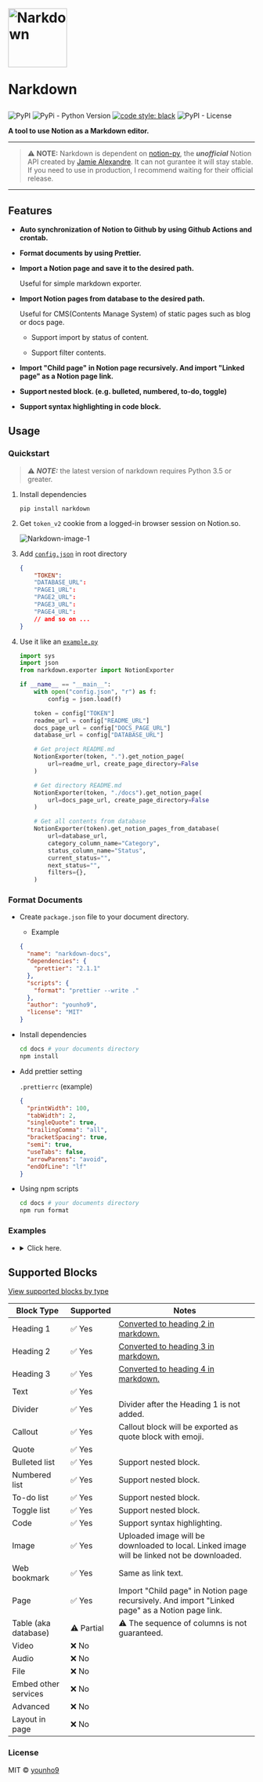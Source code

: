 <h1 align="left">
  <a href="https://www.notion.so/Narkdown-4db9629e512f43efbba98000a5c2e381"><img src="https://raw.githubusercontent.com/younho9/narkdown/main/docs/images/logo.png" alt="Narkdown" width="120px"></a>
  <p>Narkdown</p>
</h1>

<p align="left">
  <img alt="PyPI" src="https://img.shields.io/pypi/v/narkdown?style=flat-square">
  <img alt="PyPi - Python Version" src="https://img.shields.io/pypi/pyversions/narkdown?style=flat-square">
  <a href="https://github.com/psf/black"><img alt="code style: black" src="https://img.shields.io/static/v1?label=code%20style&message=black&color=black&style=flat-square"></a>
  <img alt="PyPI - License" src="https://img.shields.io/pypi/l/narkdown?style=flat-square">
</p>

<p align="left">
  <strong>A tool to use Notion as a Markdown editor.</strong>
</p>

---

> ⚠️ **NOTE:** Narkdown is dependent on [notion-py](https://github.com/jamalex/notion-py), the **_unofficial_** Notion API created by [Jamie Alexandre](https://github.com/jamalex).
> It can not gurantee it will stay stable. If you need to use in production, I recommend waiting for their official release.

---

## Features

- **Auto synchronization of Notion to Github by using Github Actions and crontab.**

- **Format documents by using Prettier.**

- **Import a Notion page and save it to the desired path.**

  Useful for simple markdown exporter.

- **Import Notion pages from database to the desired path.**

  Useful for CMS(Contents Manage System) of static pages such as blog or docs page.

  - Support import by status of content.

  - Support filter contents.

- **Import "Child page" in Notion page recursively. And import "Linked page" as a Notion page link.**

- **Support nested block. (e.g. bulleted, numbered, to-do, toggle)**

- **Support syntax highlighting in code block.**

## Usage

### Quickstart

> ⚠️ **_NOTE:_** the latest version of narkdown requires Python 3.5 or greater.

1. Install dependencies

   `pip install narkdown`

1. Get `token_v2` cookie from a logged-in browser session on Notion.so.

   ![Narkdown-image-1](https://raw.githubusercontent.com/younho9/narkdown/main/docs/images/readme-image-1.png)

1. Add [`config.json`](https://github.com/younho9/narkdown/blob/main/config.json.example) in root directory

   ```json
   {
       "TOKEN":
       "DATABASE_URL":
       "PAGE1_URL":
       "PAGE2_URL":
       "PAGE3_URL":
       "PAGE4_URL":
       // and so on ...
   }
   ```

1. Use it like an [`example.py`](https://github.com/younho9/narkdown/blob/main/example.py)

   ```python
   import sys
   import json
   from narkdown.exporter import NotionExporter

   if __name__ == "__main__":
       with open("config.json", "r") as f:
           config = json.load(f)

       token = config["TOKEN"]
       readme_url = config["README_URL"]
       docs_page_url = config["DOCS_PAGE_URL"]
       database_url = config["DATABASE_URL"]

       # Get project README.md
       NotionExporter(token, ".").get_notion_page(
           url=readme_url, create_page_directory=False
       )

       # Get directory README.md
       NotionExporter(token, "./docs").get_notion_page(
           url=docs_page_url, create_page_directory=False
       )

       # Get all contents from database
       NotionExporter(token).get_notion_pages_from_database(
           url=database_url,
           category_column_name="Category",
           status_column_name="Status",
           current_status="",
           next_status="",
           filters={},
       )
   ```

### Format Documents

- Create `package.json` file to your document directory.

  - Example

  ```json
  {
    "name": "narkdown-docs",
    "dependencies": {
      "prettier": "2.1.1"
    },
    "scripts": {
      "format": "prettier --write ."
    },
    "author": "younho9",
    "license": "MIT"
  }
  ```

- Install dependencies

  ```bash
  cd docs # your documents directory
  npm install
  ```

- Add prettier setting

  `.prettierrc` (example)

  ```json
  {
    "printWidth": 100,
    "tabWidth": 2,
    "singleQuote": true,
    "trailingComma": "all",
    "bracketSpacing": true,
    "semi": true,
    "useTabs": false,
    "arrowParens": "avoid",
    "endOfLine": "lf"
  }
  ```

- Using npm scripts

  ```bash
  cd docs # your documents directory
  npm run format
  ```

### Examples

- <details><summary>Click here.</summary>

  #### Example : Categorize content by "Select" property.

  - Create "Select" column and specify category by page.

    ![Narkdown-image-2](https://raw.githubusercontent.com/younho9/narkdown/main/docs/images/readme-image-2.png)

  - Pass `category_column_name` to parameter.

    ```python
    NotionExporter(token).get_notion_pages_from_database(
        url=database_url,
        category_column_name="Category"
    )
    ```

  #### Example : Get content by status.

  - Create "Select" column and specify status of page.

    ![Narkdown-image-3](https://raw.githubusercontent.com/younho9/narkdown/main/docs/images/readme-image-3.png)

  - Pass `status_column_name`, `current_status`, `next_status` to parameter.

    ```python
    NotionExporter(token).get_notion_pages_from_database(
        url=database_url,
        status_column_name="Status",
        current_status="✅ Completed",
        next_status="🖨 Published"
    )
    ```

  - After extract page, status will be changed.

    ![Narkdown-image-4](https://raw.githubusercontent.com/younho9/narkdown/main/docs/images/readme-image-4.png)

  #### Example : Apply filter

  - Pass key, value pair of filter list to `filters` parameter.

    ```python
    NotionExporter(token).get_notion_pages_from_database(
        url=database_url,
        filter={"Name" : "Basic Blocks"}
    )
    ```

  #### Example : Auto synchronization of Notion and Github

  - Register `token_v2` and `url` of page to synchronize in github's secret.

    ![Narkdown-image-5](https://raw.githubusercontent.com/younho9/narkdown/main/docs/images/readme-image-5.png)

  - Allow python files to receive arguments.

    ```python
    # auto_sync.py

    import sys
    from narkdown.exporter import NotionExporter

    if __name__ == "__main__":
        token = sys.argv[1]
        database_url = sys.argv[2]

        """
        Get contents from the database that is in the "✅ Completed" state,
        and update it to the "🖨 Published" state.
        """
        NotionExporter(token).get_notion_pages_from_database(
            url=database_url,
            category_column_name="Category",
            status_column_name="Status",
            current_status="✅ Completed",
            next_status="🖨 Published",
            filters={},
        )
    ```

  - [Create github actions workflow file](https://github.com/younho9/narkdown/blob/main/.github/workflows/auto-sync.yml) to `.github/workflows`

  </details>

## Supported Blocks

[View supported blocks by type](https://bit.ly/32PzfpT)

| Block Type           | Supported  | Notes                                                                                           |
| -------------------- | ---------- | ----------------------------------------------------------------------------------------------- |
| Heading 1            | ✅ Yes     | [Converted to heading 2 in markdown.](https://bit.ly/3hEM8ak)                                   |
| Heading 2            | ✅ Yes     | [Converted to heading 3 in markdown.](https://bit.ly/3hEM8ak)                                   |
| Heading 3            | ✅ Yes     | [Converted to heading 4 in markdown.](https://bit.ly/3hEM8ak)                                   |
| Text                 | ✅ Yes     |                                                                                                 |
| Divider              | ✅ Yes     | Divider after the Heading 1 is not added.                                                       |
| Callout              | ✅ Yes     | Callout block will be exported as quote block with emoji.                                       |
| Quote                | ✅ Yes     |                                                                                                 |
| Bulleted list        | ✅ Yes     | Support nested block.                                                                           |
| Numbered list        | ✅ Yes     | Support nested block.                                                                           |
| To-do list           | ✅ Yes     | Support nested block.                                                                           |
| Toggle list          | ✅ Yes     | Support nested block.                                                                           |
| Code                 | ✅ Yes     | Support syntax highlighting.                                                                    |
| Image                | ✅ Yes     | Uploaded image will be downloaded to local. Linked image will be linked not be downloaded.      |
| Web bookmark         | ✅ Yes     | Same as link text.                                                                              |
| Page                 | ✅ Yes     | Import "Child page" in Notion page recursively. And import "Linked page" as a Notion page link. |
| Table (aka database) | ⚠️ Partial | ⚠️ The sequence of columns is not guaranteed.                                                   |
| Video                | ❌ No      |                                                                                                 |
| Audio                | ❌ No      |                                                                                                 |
| File                 | ❌ No      |                                                                                                 |
| Embed other services | ❌ No      |                                                                                                 |
| Advanced             | ❌ No      |                                                                                                 |
| Layout in page       | ❌ No      |                                                                                                 |

### License

MIT © [younho9](https://github.com/younho9)
